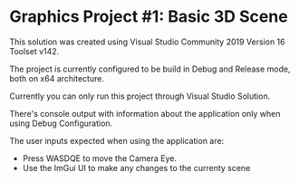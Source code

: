 # Graphics Project #1: Basic 3D Scene

This solution was created using Visual Studio Community 2019 Version 16 Toolset v142.

The project is currently configured to be build in Debug and Release mode, both on x64 architecture.

Currently you can only run this project through Visual Studio Solution.

There's console output with information about the application only when using Debug Configuration.

The user inputs expected when using the application are:
- Press WASDQE to move the Camera Eye.
- Use the ImGui UI to make any changes to the currenty scene